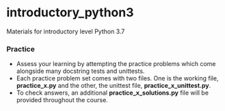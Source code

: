 # introductory_python3
Materials for introductory level Python 3.7


### Practice
- Assess your learning by attempting the practice problems which come alongside many docstring tests and unittests.
- Each practice problem set comes with two files. One is the working file, <b>practice_x.py</b> and the other, the unittest file, <b>practice_x_unittest.py</b>.
- To check answers, an additional <b>practice_x_solutions.py</b> file will be provided throughout the course.
